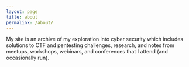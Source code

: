 ```yaml
---
layout: page
title: about
permalink: /about/
---
```

My site is an archive of my exploration into cyber security which includes solutions to CTF and pentesting challenges, research, and notes from meetups, workshops, webinars, and conferences that I attend (and occasionally run).